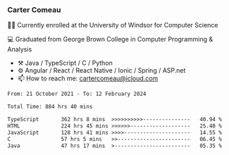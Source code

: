 ### Carter Comeau

🙋‍♂️ Currently enrolled at the University of Windsor for Computer Science

💻 Graduated from George Brown College in Computer Programming & Analysis

- ⚒️ Java / TypeScript / C / Python
- ⚙️ Angular / React / React Native / Ionic / Spring / ASP.net
- 📫 How to reach me: cartercomeau@icloud.com

<!--START_SECTION:waka-->

```txt
From: 21 October 2021 - To: 12 February 2024

Total Time: 884 hrs 40 mins

TypeScript       362 hrs 8 mins  >>>>>>>>>>---------------   40.94 %
HTML             224 hrs 45 mins >>>>>>-------------------   25.40 %
JavaScript       128 hrs 41 mins >>>>---------------------   14.55 %
C                57 hrs 5 mins   >>-----------------------   06.45 %
Java             47 hrs 17 mins  >------------------------   05.35 %
```

<!--END_SECTION:waka-->
